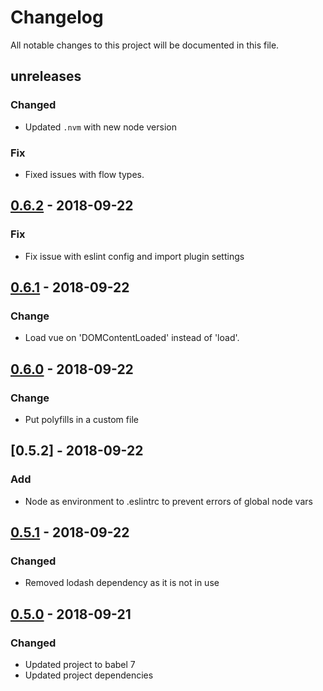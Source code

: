 # Changelog
All notable changes to this project will be documented in this file.

## unreleases
### Changed
- Updated `.nvm` with new node version

### Fix
- Fixed issues with flow types.


## [0.6.2] - 2018-09-22
### Fix
- Fix issue with eslint config and import plugin settings

## [0.6.1] - 2018-09-22
### Change
- Load vue on 'DOMContentLoaded' instead of 'load'.

## [0.6.0] - 2018-09-22
### Change
- Put polyfills in a custom file

## [0.5.2] - 2018-09-22
### Add
- Node as environment to .eslintrc to prevent errors of global node vars

## [0.5.1] - 2018-09-22
### Changed
- Removed lodash dependency as it is not in use

## [0.5.0] - 2018-09-21
### Changed
- Updated project to babel 7
- Updated project dependencies


[0.6.2]: https://github.com/mimamuh/html-boilerplate/compare/v0.6.1...v0.6.2
[0.6.1]: https://github.com/mimamuh/html-boilerplate/compare/v0.6.0...v0.6.1
[0.6.0]: https://github.com/mimamuh/html-boilerplate/compare/v0.5.1...v0.6.0
[0.5.1]: https://github.com/mimamuh/html-boilerplate/compare/v0.5.0...v0.5.1
[0.5.0]: https://github.com/mimamuh/html-boilerplate/compare/v0.4.1...v0.5.0